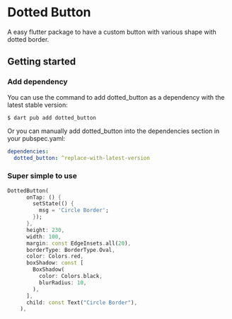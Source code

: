 <!--
This README describes the package. If you publish this package to pub.dev,
this README's contents appear on the landing page for your package.

For information about how to write a good package README, see the guide for
[writing package pages](https://dart.dev/guides/libraries/writing-package-pages).

For general information about developing packages, see the Dart guide for
[creating packages](https://dart.dev/guides/libraries/create-library-packages)
and the Flutter guide for
[developing packages and plugins](https://flutter.dev/developing-packages).
-->
# Dotted Button

A easy flutter package to have a custom button with various shape with dotted border.

## Getting started

### Add dependency

You can use the command to add dotted_button as a dependency with the latest stable version:

```console
$ dart pub add dotted_button
```

Or you can manually add dotted_button into the dependencies section in your pubspec.yaml:

```yaml
dependencies:
  dotted_button: ^replace-with-latest-version
```

### Super simple to use

```dart
DottedButton(
      onTap: () {
        setState(() {
          msg = 'Circle Border';
        });
      },
      height: 230,
      width: 100,
      margin: const EdgeInsets.all(20),
      borderType: BorderType.Oval,
      color: Colors.red,
      boxShadow: const [
        BoxShadow(
          color: Colors.black,
          blurRadius: 10,
        ),
      ],
      child: const Text("Circle Border"),
    ),
```
